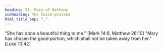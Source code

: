 ```yaml
---
heading: St. Mary of Bethany
subheading: the twice-praised
html_title_sep: ","
---
```


"She has done a beautiful thing to me." [Mark 14:6, Matthew 26:10]
"Mary has chosen the good portion, which shall not be taken away from her." [Luke 10:42]
